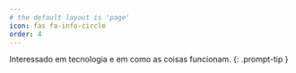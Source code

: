 ```yaml
---
# the default layout is 'page'
icon: fas fa-info-circle
order: 4
---
```


Interessado em tecnologia e em como as coisas funcionam.
{: .prompt-tip }
